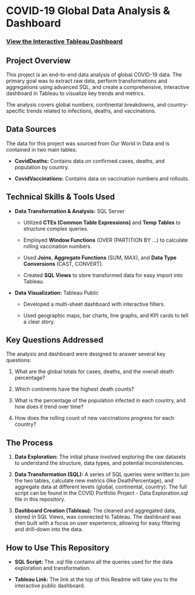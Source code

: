 COVID-19 Global Data Analysis & Dashboard
=========================================


### [View the Interactive Tableau Dashboard](https://www.google.com/search?q=https://public.tableau.com/views/CovidDashboardTutorial_17587934353110/Dashboard1?:language=en-US&:sid=&:display_count=n&:origin=viz_share_link)


Project Overview
----------------


This project is an end-to-end data analysis of global COVID-19 data. The primary goal was to extract raw data, perform transformations and aggregations using advanced SQL, and create a comprehensive, interactive dashboard in Tableau to visualize key trends and metrics.


The analysis covers global numbers, continental breakdowns, and country-specific trends related to infections, deaths, and vaccinations.


Data Sources
------------


The data for this project was sourced from Our World in Data and is contained in two main tables:


*   **CovidDeaths:** Contains data on confirmed cases, deaths, and population by country.
    
*   **CovidVaccinations:** Contains data on vaccination numbers and rollouts.
    


Technical Skills & Tools Used
-----------------------------


*   **Data Transformation & Analysis:** SQL Server
    
    *   Utilized **CTEs (Common Table Expressions)** and **Temp Tables** to structure complex queries.
        
    *   Employed **Window Functions** (OVER (PARTITION BY ...) to calculate rolling vaccination numbers.
        
    *   Used **Joins**, **Aggregate Functions** (SUM, MAX), and **Data Type Conversions** (CAST, CONVERT).
        
    *   Created **SQL Views** to store transformed data for easy import into Tableau.
        
*   **Data Visualization:** Tableau Public
    
    *   Developed a multi-sheet dashboard with interactive filters.
        
    *   Used geographic maps, bar charts, line graphs, and KPI cards to tell a clear story.
        


Key Questions Addressed
-----------------------


The analysis and dashboard were designed to answer several key questions:


1.  What are the global totals for cases, deaths, and the overall death percentage?
    
2.  Which continents have the highest death counts?
    
3.  What is the percentage of the population infected in each country, and how does it trend over time?
    
4.  How does the rolling count of new vaccinations progress for each country?
    


The Process
-----------


1.  **Data Exploration:** The initial phase involved exploring the raw datasets to understand the structure, data types, and potential inconsistencies.
    
2.  **Data Transformation (SQL):** A series of SQL queries were written to join the two tables, calculate new metrics (like DeathPercentage), and aggregate data at different levels (global, continental, country). The full script can be found in the COVID Portfolio Project - Data Exploration.sql file in this repository.
    
3.  **Dashboard Creation (Tableau):** The cleaned and aggregated data, stored in SQL Views, was connected to Tableau. The dashboard was then built with a focus on user experience, allowing for easy filtering and drill-down into the data.
    


How to Use This Repository
--------------------------


*   **SQL Script:** The .sql file contains all the queries used for the data exploration and transformation.
    
*   **Tableau Link:** The link at the top of this Readme will take you to the interactive public dashboard.
